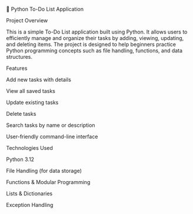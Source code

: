 📝 Python To-Do List Application

Project Overview

This is a simple To-Do List application built using Python. It allows users to efficiently manage and organize their tasks by adding, viewing, updating, and deleting items. The project is designed to help beginners practice Python programming concepts such as file handling, functions, and data structures.

Features

Add new tasks with details

View all saved tasks

Update existing tasks

Delete tasks

Search tasks by name or description

User-friendly command-line interface

Technologies Used

Python 3.12

File Handling (for data storage)

Functions & Modular Programming

Lists & Dictionaries

Exception Handling
